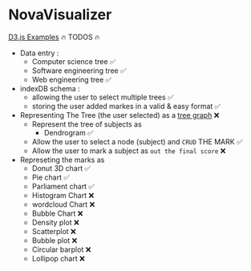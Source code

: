 # NovaVisualizer

[D3.js Examples](https://www.d3-graph-gallery.com/index.html)
🔥 TODOS 🔥

- Data entry :
  - Computer science tree ✅
  - Software engineering tree ✅
  - Web engineering tree ✅
- indexDB schema :
  - allowing the user to select multiple trees ✅
  - storing the user added markes in a valid & easy format ✅
- Representing The Tree (the user selected) as a [tree graph](https://github.com/d3/d3-hierarchy) ❌
  - Represent the tree of subjects as
    - Dendrogram ✅
  - Allow the user to select a node (subject) and `CRUD` THE MARK ✅
  - Allow the user to mark a subject as `out the final score` ❌
- Represeting the marks as
  - Donut 3D chart ✅
  - Pie chart ✅
  - Parliament chart ✅
  - Histogram Chart ❌
  - wordcloud Chart ❌
  - Bubble Chart ❌
  - Density plot ❌
  - Scatterplot ❌
  - Bubble plot ❌
  - Circular barplot ❌
  - Lollipop chart ❌
